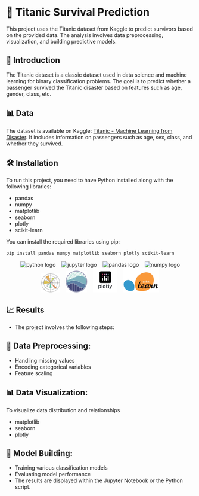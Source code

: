 # 🚢 Titanic Survival Prediction

This project uses the Titanic dataset from Kaggle to predict survivors based on the provided data. The analysis involves data preprocessing, visualization, and building predictive models.

## 📘 Introduction

The Titanic dataset is a classic dataset used in data science and machine learning for binary classification problems. The goal is to predict whether a passenger survived the Titanic disaster based on features such as age, gender, class, etc.

## 📊 Data

The dataset is available on Kaggle: [Titanic - Machine Learning from Disaster](https://www.kaggle.com/c/titanic). It includes information on passengers such as age, sex, class, and whether they survived.

## 🛠️ Installation

To run this project, you need to have Python installed along with the following libraries:

- pandas
- numpy
- matplotlib
- seaborn
- plotly
- scikit-learn

You can install the required libraries using pip:

```bash
pip install pandas numpy matplotlib seaborn plotly scikit-learn
```

<div align="center">

<span>
  <img src="https://skillicons.dev/icons?i=py" height="40" alt="python logo" style="margin: 0 6px;" />
  <img src="https://cdn.jsdelivr.net/gh/devicons/devicon/icons/jupyter/jupyter-original.svg" height="40" alt="jupyter logo" style="margin: 0 6px;" />
  <img src="https://cdn.jsdelivr.net/gh/devicons/devicon/icons/pandas/pandas-original.svg" height="40" alt="pandas logo" style="margin: 0 6px;" />
  <img src="https://cdn.jsdelivr.net/gh/devicons/devicon/icons/numpy/numpy-original.svg" height="40" alt="numpy logo" style="margin: 0 6px;" />
  <img src="/img/matplotlib.png" height="50" style="margin: 0 6px;" />
  <img src="/img/seaborn.png" height="57" style="margin: 0 6px;" />
  <img src="/img/plotly.png" height="65" style="margin: 0 6px;" />
  <img src="/img/scikitlearn.png" height="65" style="margin: 0 6px;" />
</span>

</div>

## 📈 Results

- The project involves the following steps:

## 🔄 Data Preprocessing:

- Handling missing values
- Encoding categorical variables
- Feature scaling

## 📊 Data Visualization:

To visualize data distribution and relationships

- matplotlib
- seaborn
- plotly

## 🧠 Model Building:

- Training various classification models
- Evaluating model performance
- The results are displayed within the Jupyter Notebook or the Python script.

